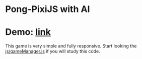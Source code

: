 # Pong-PixiJS with AI

# Demo: [link](http://www.rafaeldasmerces.com.br/pong)

This game is very simple and fully responsive.
Start looking the [js/gameManager.js](https://github.com/rafaelmcgs/Pong-PixiJS/blob/master/js/gameManager.js) if you will study this code.